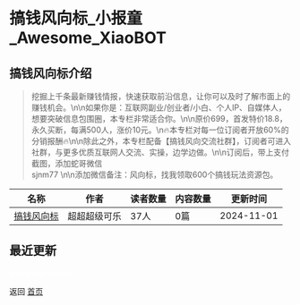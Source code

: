 # 搞钱风向标_小报童_Awesome_XiaoBOT

## 搞钱风向标介绍
> 挖掘上千条最新赚钱情报，快速获取前沿信息，让你可以及时了解市面上的赚钱机会。\n\n如果你是：互联网副业/创业者/小白、个人IP、自媒体人，想要突破信息包围圈，本专栏非常适合你。\n\n原价699，首发特价18.8，永久买断，每满500人，涨价10元。\n🔥本专栏对每一位订阅者开放60%的分销报酬🔥\n\n除此之外，本专栏配备【搞钱风向交流社群】，订阅者可进入社群，与更多优质互联网人交流、实操，边学边做。\n\n订阅后，带上支付截图，添加蛇哥微信  
sjnm77 \n\n添加微信备注：风向标，找我领取600个搞钱玩法资源包。  
  


|名称|作者|读者数量|内容数量|更新时间|
|---|---|---|---|---|
|[搞钱风向标](https://xiaobot.net/p/sjnm77?refer=0b133df9-27dc-423b-8101-639049001c13)|超超超级可乐|37人|0篇|2024-11-01|

## 最近更新



<a href="https://github.com/Reno9527/awesome-xiaobot" style="color: white; text-decoration: none;">awesome-xiaobot</a>

返回 [首页](../README.md)
